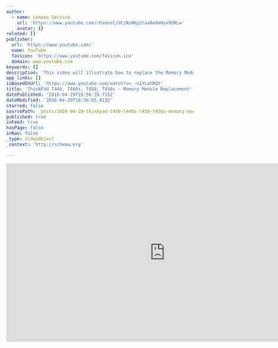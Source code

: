 ```yaml
---
author:
  - name: Lenovo Service
    url: 'https://www.youtube.com/channel/UCiNzWKyztaaAe6m0yx9ONLw'
    avatar: {}
related: []
publisher:
  url: 'https://www.youtube.com/'
  name: YouTube
  favicon: 'https://www.youtube.com/favicon.ico'
  domain: www.youtube.com
keywords: []
description: 'This video will illustrate how to replace the Memory Module(s) in your ThinkPad T440, T440s, T450 or T450s laptop. This video is useful for those who are replacing bad RAM or interested in upgrading their RAM. ** NOTE: Static electricity can destroy components. Use a grounding strap, and clean, non-conductive surface to work on.'
app_links: []
isBasedOnUrl: 'https://www.youtube.com/watch?v=_-nIXLahRQY'
title: 'ThinkPad T440, T440s, T450, T450s - Memory Module Replacement'
datePublished: '2016-04-29T18:56:39.711Z'
dateModified: '2016-04-29T18:56:05.413Z'
starred: false
sourcePath: _posts/2016-04-29-thinkpad-t440-t440s-t450-t450s-memory-module-replacemen.md
published: true
inFeed: true
hasPage: false
inNav: false
_type: VideoObject
_context: 'http://schema.org'

---
```

<iframe src="https://cdn.embedly.com/widgets/media.html?src=https%3A%2F%2Fwww.youtube.com%2Fembed%2F_-nIXLahRQY%3Ffeature%3Doembed&amp;url=https%3A%2F%2Fwww.youtube.com%2Fwatch%3Fv%3D_-nIXLahRQY&amp;image=https%3A%2F%2Fi.ytimg.com%2Fvi%2F_-nIXLahRQY%2Fhqdefault.jpg&amp;key=b7d04c9b404c499eba89ee7072e1c4f7&amp;type=text%2Fhtml&amp;schema=youtube" width="854" height="480" scrolling="no" frameborder="0" allowfullscreen="" style=""></iframe>